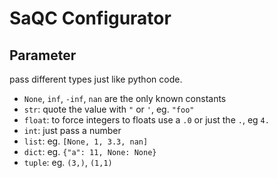 SaQC Configurator
=================



Parameter
---------
pass different types just like python code.
- `None`, `inf`, `-inf`, `nan` are the only known constants
- `str`: quote the value with `"` or `'`, eg. `"foo"`
- `float`: to force integers to floats use a `.0` or just the `.`, eg `4.`
- `int`: just pass a number
- `list`: eg. `[None, 1, 3.3, nan]` 
- `dict`: eg. `{"a": 11, None: None}`
- `tuple`: eg. `(3,)`, `(1,1)`